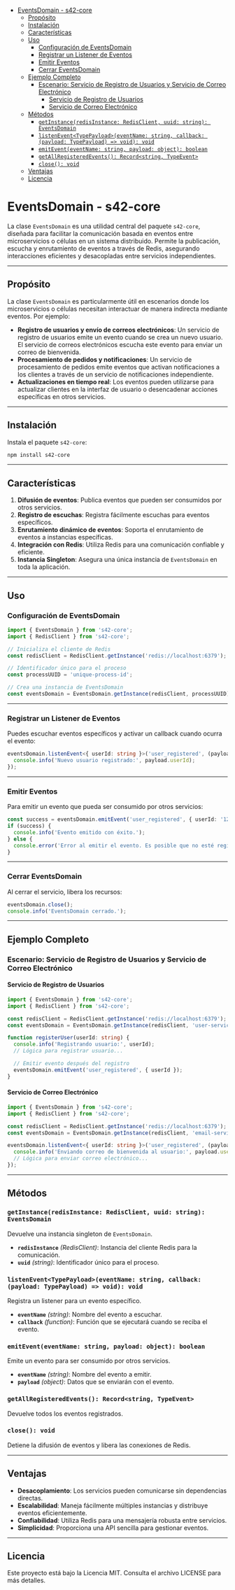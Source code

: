 - [EventsDomain - s42-core](#eventsdomain---s42-core)
	- [Propósito](#propósito)
	- [Instalación](#instalación)
	- [Características](#características)
	- [Uso](#uso)
		- [Configuración de EventsDomain](#configuración-de-eventsdomain)
		- [Registrar un Listener de Eventos](#registrar-un-listener-de-eventos)
		- [Emitir Eventos](#emitir-eventos)
		- [Cerrar EventsDomain](#cerrar-eventsdomain)
	- [Ejemplo Completo](#ejemplo-completo)
		- [Escenario: Servicio de Registro de Usuarios y Servicio de Correo Electrónico](#escenario-servicio-de-registro-de-usuarios-y-servicio-de-correo-electrónico)
			- [Servicio de Registro de Usuarios](#servicio-de-registro-de-usuarios)
			- [Servicio de Correo Electrónico](#servicio-de-correo-electrónico)
	- [Métodos](#métodos)
		- [`getInstance(redisInstance: RedisClient, uuid: string): EventsDomain`](#getinstanceredisinstance-redisclient-uuid-string-eventsdomain)
		- [`listenEvent<TypePayload>(eventName: string, callback: (payload: TypePayload) => void): void`](#listeneventtypepayloadeventname-string-callback-payload-typepayload--void-void)
		- [`emitEvent(eventName: string, payload: object): boolean`](#emiteventeventname-string-payload-object-boolean)
		- [`getAllRegisteredEvents(): Record<string, TypeEvent>`](#getallregisteredevents-recordstring-typeevent)
		- [`close(): void`](#close-void)
	- [Ventajas](#ventajas)
	- [Licencia](#licencia)


# EventsDomain - s42-core

La clase `EventsDomain` es una utilidad central del paquete `s42-core`, diseñada para facilitar la comunicación basada en eventos entre microservicios o células en un sistema distribuido. Permite la publicación, escucha y enrutamiento de eventos a través de Redis, asegurando interacciones eficientes y desacopladas entre servicios independientes.

---

## Propósito

La clase `EventsDomain` es particularmente útil en escenarios donde los microservicios o células necesitan interactuar de manera indirecta mediante eventos. Por ejemplo:

- **Registro de usuarios y envío de correos electrónicos**: Un servicio de registro de usuarios emite un evento cuando se crea un nuevo usuario. El servicio de correos electrónicos escucha este evento para enviar un correo de bienvenida.
- **Procesamiento de pedidos y notificaciones**: Un servicio de procesamiento de pedidos emite eventos que activan notificaciones a los clientes a través de un servicio de notificaciones independiente.
- **Actualizaciones en tiempo real**: Los eventos pueden utilizarse para actualizar clientes en la interfaz de usuario o desencadenar acciones específicas en otros servicios.

---

## Instalación

Instala el paquete `s42-core`:

```bash
npm install s42-core
```

---

## Características

1. **Difusión de eventos**: Publica eventos que pueden ser consumidos por otros servicios.
2. **Registro de escuchas**: Registra fácilmente escuchas para eventos específicos.
3. **Enrutamiento dinámico de eventos**: Soporta el enrutamiento de eventos a instancias específicas.
4. **Integración con Redis**: Utiliza Redis para una comunicación confiable y eficiente.
5. **Instancia Singleton**: Asegura una única instancia de `EventsDomain` en toda la aplicación.

---

## Uso

### Configuración de EventsDomain

```typescript
import { EventsDomain } from 's42-core';
import { RedisClient } from 's42-core';

// Inicializa el cliente de Redis
const redisClient = RedisClient.getInstance('redis://localhost:6379');

// Identificador único para el proceso
const processUUID = 'unique-process-id';

// Crea una instancia de EventsDomain
const eventsDomain = EventsDomain.getInstance(redisClient, processUUID);
```

---

### Registrar un Listener de Eventos

Puedes escuchar eventos específicos y activar un callback cuando ocurra el evento:

```typescript
eventsDomain.listenEvent<{ userId: string }>('user_registered', (payload) => {
  console.info('Nuevo usuario registrado:', payload.userId);
});
```

---

### Emitir Eventos

Para emitir un evento que pueda ser consumido por otros servicios:

```typescript
const success = eventsDomain.emitEvent('user_registered', { userId: '12345' });
if (success) {
  console.info('Evento emitido con éxito.');
} else {
  console.error('Error al emitir el evento. Es posible que no esté registrado.');
}
```

---

### Cerrar EventsDomain

Al cerrar el servicio, libera los recursos:

```typescript
eventsDomain.close();
console.info('EventsDomain cerrado.');
```

---

## Ejemplo Completo

### Escenario: Servicio de Registro de Usuarios y Servicio de Correo Electrónico

#### Servicio de Registro de Usuarios

```typescript
import { EventsDomain } from 's42-core';
import { RedisClient } from 's42-core';

const redisClient = RedisClient.getInstance('redis://localhost:6379');
const eventsDomain = EventsDomain.getInstance(redisClient, 'user-service');

function registerUser(userId: string) {
  console.info('Registrando usuario:', userId);
  // Lógica para registrar usuario...

  // Emitir evento después del registro
  eventsDomain.emitEvent('user_registered', { userId });
}
```

#### Servicio de Correo Electrónico

```typescript
import { EventsDomain } from 's42-core';
import { RedisClient } from 's42-core';

const redisClient = RedisClient.getInstance('redis://localhost:6379');
const eventsDomain = EventsDomain.getInstance(redisClient, 'email-service');

eventsDomain.listenEvent<{ userId: string }>('user_registered', (payload) => {
  console.info('Enviando correo de bienvenida al usuario:', payload.userId);
  // Lógica para enviar correo electrónico...
});
```

---

## Métodos

### `getInstance(redisInstance: RedisClient, uuid: string): EventsDomain`

Devuelve una instancia singleton de `EventsDomain`.

- **`redisInstance`** *(RedisClient)*: Instancia del cliente Redis para la comunicación.
- **`uuid`** *(string)*: Identificador único para el proceso.

### `listenEvent<TypePayload>(eventName: string, callback: (payload: TypePayload) => void): void`

Registra un listener para un evento específico.

- **`eventName`** *(string)*: Nombre del evento a escuchar.
- **`callback`** *(function)*: Función que se ejecutará cuando se reciba el evento.

### `emitEvent(eventName: string, payload: object): boolean`

Emite un evento para ser consumido por otros servicios.

- **`eventName`** *(string)*: Nombre del evento a emitir.
- **`payload`** *(object)*: Datos que se enviarán con el evento.

### `getAllRegisteredEvents(): Record<string, TypeEvent>`

Devuelve todos los eventos registrados.

### `close(): void`

Detiene la difusión de eventos y libera las conexiones de Redis.

---

## Ventajas

- **Desacoplamiento**: Los servicios pueden comunicarse sin dependencias directas.
- **Escalabilidad**: Maneja fácilmente múltiples instancias y distribuye eventos eficientemente.
- **Confiabilidad**: Utiliza Redis para una mensajería robusta entre servicios.
- **Simplicidad**: Proporciona una API sencilla para gestionar eventos.

---

## Licencia

Este proyecto está bajo la Licencia MIT. Consulta el archivo LICENSE para más detalles.